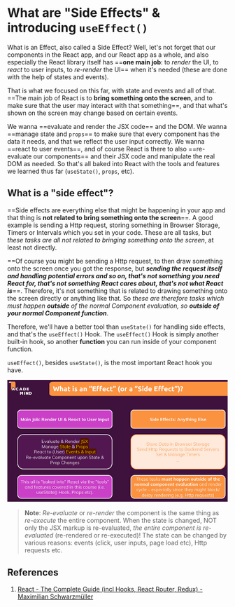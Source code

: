 # What are "Side Effects" & introducing `useEffect()`

What is an Effect, also called a Side Effect? Well, let's not forget that our components in the React app, and our React app as a whole, and also especially the React library itself has ==**one main job**: to _render_ the UI, to _react_ to user inputs, to _re-render_ the UI== when it's needed (these are done with the help of states and events).

That is what we focused on this far, with state and events and all of that. ==The main job of React is to **bring something onto the screen**, and to make sure that the user may interact with that something==, and that what's shown on the screen may change based on certain events.

We wanna ==evaluate and render the JSX code== and the DOM. We wanna ==manage state and `props`== to make sure that every component has the data it needs, and that we reflect the user input correctly. We wanna ==react to user events==, and of course React is there to also ==re-evaluate our components== and their JSX code and manipulate the real DOM as needed. So that's all baked into React with the tools and features we learned thus far (`useState()`, `props`, etc).

## What is a "side effect"?

==Side effects are everything else that might be happening in your app and that thing is **not related to bring something onto the screen**==. A good example is sending a Http request, storing something in Browser Storage, Timers or Intervals which you set in your code. These are all tasks, but _these tasks are all not related to bringing something onto the screen_, at least not directly.

==Of course you might be sending a Http request, to then draw something onto the screen once you got the response, but _**sending the request itself and handling potential errors and so on, that's not something you need React for, that's not something React cares about, that's not what React is**_==. Therefore, it's not something that is related to drawing something onto the screen directly or anything like that. So _these are therefore tasks which must happen **outside** of the normal Component evaluation, so **outside of your normal Component function**_.

Therefore, we'll have a better tool than `useState()` for handling side effects, and that's the `useEffect()` Hook. The `useEffect()` Hook is simply another built-in hook, so another **function** you can run inside of your component function.

`useEffect()`, besides `useState()`, is the most important React hook you have.

![110_Side_effects](..\img\110_Side_effects.jpg)

> **Note**: _Re-evaluate_ or _re-render_ the component is the same thing as _re-execute_ the entire component. When the state is changed, NOT only the JSX markup is re-evaluated, _the entire component is re-evaluated_ (re-rendered or re-executed)! The state can be changed by various reasons: events (click, user inputs, page load etc), Http requests etc.

## References

1. [React - The Complete Guide (incl Hooks, React Router, Redux) - Maximilian Schwarzmüller](https://www.udemy.com/course/react-the-complete-guide-incl-redux/)
